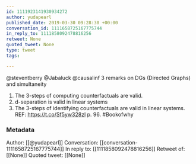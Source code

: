 ```yaml
---
id: 1111923141930934272
author: yudapearl
published_date: 2019-03-30 09:28:30 +00:00
conversation_id: 1111658725167775744
in_reply_to: 1111858092478816256
retweet: None
quoted_tweet: None
type: tweet
tags:

---
```


@steventberry @Jabaluck @causalinf 3 remarks on DGs (Directed Graphs) and simultaneity 
1. The 3-steps of computing counterfactuals are valid.
2. d-separation is valid in linear systems
3. The 3-steps of identifying counterfactuals are valid in linear systems.
REF: https://t.co/Sf5yw328zl  p. 96.  #Bookofwhy

### Metadata

Author: [[@yudapearl]]
Conversation: [[conversation-1111658725167775744]]
In reply to: [[1111858092478816256]]
Retweet of: [[None]]
Quoted tweet: [[None]]
